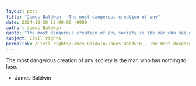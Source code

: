 ```yaml
---
layout: post
title: "James Baldwin - The most dangerous creation of any"
date: 2024-12-28 12:00:00 -0000
author: James Baldwin
quote: "The most dangerous creation of any society is the man who has nothing to lose."
subject: Civil rights
permalink: /Civil rights/James Baldwin/James Baldwin - The most dangerous creation of any
---
```


The most dangerous creation of any society is the man who has nothing to lose.

- James Baldwin
